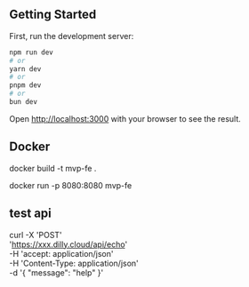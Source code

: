 
## Getting Started

First, run the development server:

```bash
npm run dev
# or
yarn dev
# or
pnpm dev
# or
bun dev
```

Open [http://localhost:3000](http://localhost:3000) with your browser to see the result.



## Docker

docker build -t mvp-fe .  

docker run -p 8080:8080 mvp-fe

## test api

curl -X 'POST' \
  'https://xxx.dilly.cloud/api/echo' \
  -H 'accept: application/json' \
  -H 'Content-Type: application/json' \
  -d '{
  "message": "help"
}'